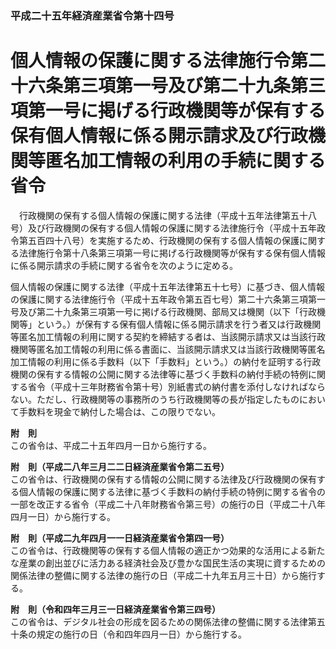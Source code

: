 ### 平成二十五年経済産業省令第十四号  
# 個人情報の保護に関する法律施行令第二十六条第三項第一号及び第二十九条第三項第一号に掲げる行政機関等が保有する保有個人情報に係る開示請求及び行政機関等匿名加工情報の利用の手続に関する省令  
　行政機関の保有する個人情報の保護に関する法律（平成十五年法律第五十八号）及び行政機関の保有する個人情報の保護に関する法律施行令（平成十五年政令第五百四十八号）を実施するため、行政機関の保有する個人情報の保護に関する法律施行令第十八条第三項第一号に掲げる行政機関等が保有する保有個人情報に係る開示請求の手続に関する省令を次のように定める。  
  
個人情報の保護に関する法律（平成十五年法律第五十七号）に基づき、個人情報の保護に関する法律施行令（平成十五年政令第五百七号）第二十六条第三項第一号及び第二十九条第三項第一号に掲げる行政機関、部局又は機関（以下「行政機関等」という。）が保有する保有個人情報に係る開示請求を行う者又は行政機関等匿名加工情報の利用に関する契約を締結する者は、当該開示請求又は当該行政機関等匿名加工情報の利用に係る書面に、当該開示請求又は当該行政機関等匿名加工情報の利用に係る手数料（以下「手数料」という。）の納付を証明する行政機関の保有する情報の公開に関する法律等に基づく手数料の納付手続の特例に関する省令（平成十三年財務省令第十号）別紙書式の納付書を添付しなければならない。ただし、行政機関等の事務所のうち行政機関等の長が指定したものにおいて手数料を現金で納付した場合は、この限りでない。  
  
**附　則**  
この省令は、平成二十五年四月一日から施行する。  
  
**附　則（平成二八年三月二二日経済産業省令第二五号）**  
この省令は、行政機関の保有する情報の公開に関する法律及び行政機関の保有する個人情報の保護に関する法律に基づく手数料の納付手続の特例に関する省令の一部を改正する省令（平成二十八年財務省令第三号）の施行の日（平成二十八年四月一日）から施行する。  
  
**附　則（平成二九年四月一一日経済産業省令第四一号）**  
この省令は、行政機関等の保有する個人情報の適正かつ効果的な活用による新たな産業の創出並びに活力ある経済社会及び豊かな国民生活の実現に資するための関係法律の整備に関する法律の施行の日（平成二十九年五月三十日）から施行する。  
  
**附　則（令和四年三月三一日経済産業省令第三四号）**  
この省令は、デジタル社会の形成を図るための関係法律の整備に関する法律第五十条の規定の施行の日（令和四年四月一日）から施行する。  
  
